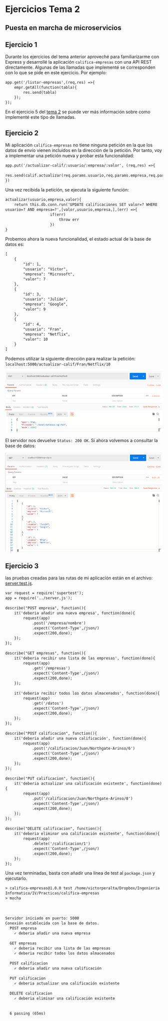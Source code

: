 # Ejercicios Tema 2
## Puesta en marcha de microservicios

## Ejercicio 1
Durante los ejercicios del tema anterior aproveché para familiarizarme con Express y desarrollé la aplicación `califica-empresas` con una API REST directamente. Algunas de las llamadas que implementé se corresponden con lo que se pide en este ejercicio. Por ejemplo:

```
app.get('/listar-empresas',(req,res) =>{
    empr.getAll(function(tabla){
        res.send(tabla)
    });
});

```

En el ejercicio 5 del [tema 2](https://github.com/victorperalta93/IV-Ejercicios/blob/master/tema2.md) se puede ver más información sobre como implementé este tipo de llamadas.

## Ejercicio 2
Mi aplicación `califica-empresas` no tiene ninguna petición en la que los datos de envío vienen incluidos en la dirección de la petición. Por tanto, voy a implementar una petición nueva y probar esta funcionalidad:

```
app.put('/actualizar-calif/:usuario/:empresa/:valor', (req,res) =>{
    res.send(calif.actualizar(req.params.usuario,req.params.empresa,req.params.valor))
})
```

Una vez recibida la petición, se ejecuta la siguiente función:

```
actualizar(usuario,empresa,valor){
    return this.db.conn.run('UPDATE calificaciones SET valor=? WHERE usuario=? AND empresa=?',[valor,usuario,empresa,],(err) =>{
                    if(err)
                        throw err
                    })
}
```

Probemos ahora la nueva funcionalidad, el estado actual de la base de datos es:

```
[
    {
        "id": 1,
        "usuario": "Víctor",
        "empresa": "Microsoft",
        "valor": 7
    },
    {
        "id": 3,
        "usuario": "Julián",
        "empresa": "Google",
        "valor": 9
    },
    {
        "id": 4,
        "usuario": "Fran",
        "empresa": "Netflix",
        "valor": 10
    }
]
```

Podemos utilizar la siguiente dirección para realizar la petición: `localhost:5000/actualizar-calif/Fran/Netflix/10`

![imagen](img/t3/put_postman.png)

El servidor nos devuelve `Status: 200 OK`. Si ahora volvemos a consultar la base de datos:

![imagen](img/t3/res_ej2.png)

## Ejercicio 3
las pruebas creadas para las rutas de mi aplicación están en el archivo: [server.test.js](https://github.com/victorperalta93/califica-empresas/blob/master/test/server.test.js).

```
var request = require('supertest');
app = require('../server.js');

describe("POST empresa", function(){
    it('deberia añadir una nueva empresa', function(done){
        request(app)
            .post('/empresa/nombre')
            .expect('Content-Type',/json/)
            .expect(200,done);
    });
});

describe("GET empresas", function(){
    it('deberia recibir una lista de las empresas', function(done){
        request(app)
            .get('/empresas')
            .expect('Content-Type',/json/)
            .expect(200,done);
    });

    it('deberia recibir todos los datos almacenados', function(done){
        request(app)
            .get('/datos')
            .expect('Content-Type',/json/)
            .expect(200,done);
    });
});

describe("POST calificacion", function(){
    it('deberia añadir una nueva calificación', function(done){
        request(app)
            .post('/calificacion/Juan/Northgate-Arinso/6')
            .expect('Content-Type',/json/)
            .expect(200,done);
    });
});

describe("PUT calificacion", function(){
    it('deberia actualizar una calificación existente', function(done){
        request(app)
            .put('/calificacion/Juan/Northgate-Arinso/8')
            .expect('Content-Type',/json/)
            .expect(200,done);
    });
});

describe("DELETE calificacion", function(){
    it('deberia eliminar una calificación existente', function(done){
        request(app)
            .delete('/calificacion/1')
            .expect('Content-Type',/json/)
            .expect(200,done);
    });
});

```

Una vez terminadas, basta con añadir una linea de test al `package.json` y ejecutarlo.

```
> califica-empresas@1.0.0 test /home/victorperalta/Dropbox/Ingenieria Informatica/IV/Practicas/califica-empresas
> mocha



Servidor iniciado en puerto: 5000
Conexión establecida con la base de datos.
  POST empresa
    ✓ deberia añadir una nueva empresa

  GET empresas
    ✓ deberia recibir una lista de las empresas
    ✓ deberia recibir todos los datos almacenados

  POST calificacion
    ✓ deberia añadir una nueva calificación

  PUT calificacion
    ✓ deberia actualizar una calificación existente

  DELETE calificacion
    ✓ deberia eliminar una calificación existente


  6 passing (65ms)
  ```